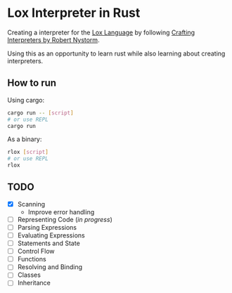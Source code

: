 # Lox Interpreter in Rust

Creating a interpreter for the [Lox Language](https://craftinginterpreters.com/the-lox-language.html) by following [Crafting Interpreters by Robert Nystorm](https://craftinginterpreters.com/).

Using this as an opportunity to learn rust while also learning about creating interpreters.

## How to run

Using cargo:

```sh
cargo run -- [script]
# or use REPL
cargo run
```

As a binary:

```sh
rlox [script]
# or use REPL
rlox
```

## TODO

- [x] Scanning
  - Improve error handling
- [ ] Representing Code (_in progress_)
- [ ] Parsing Expressions
- [ ] Evaluating Expressions
- [ ] Statements and State
- [ ] Control Flow
- [ ] Functions
- [ ] Resolving and Binding
- [ ] Classes
- [ ] Inheritance
